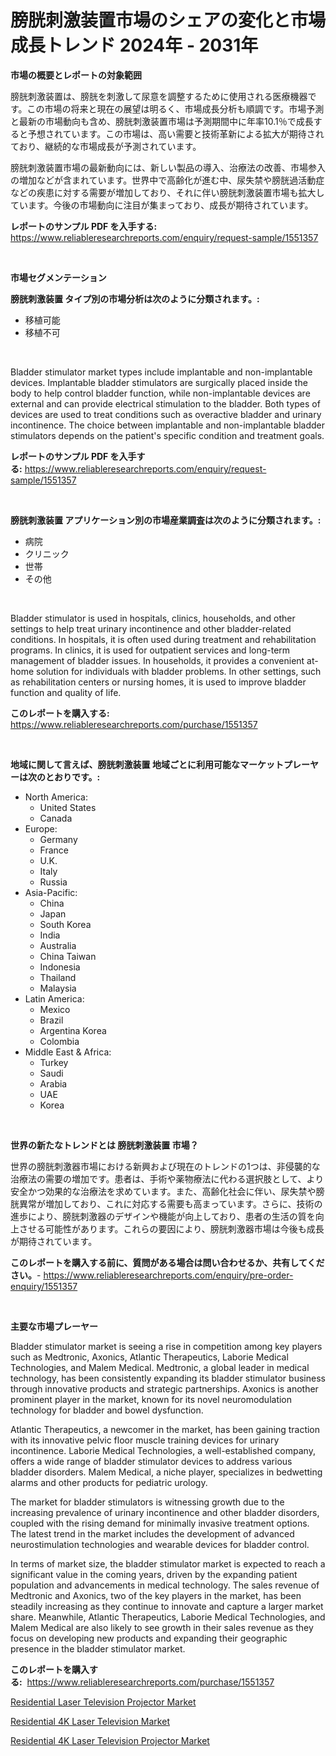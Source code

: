 <p><h1>膀胱刺激装置市場のシェアの変化と市場成長トレンド 2024年 - 2031年</h1></p><p><strong>市場の概要とレポートの対象範囲</strong></p>
<p><p>膀胱刺激装置は、膀胱を刺激して尿意を調整するために使用される医療機器です。この市場の将来と現在の展望は明るく、市場成長分析も順調です。市場予測と最新の市場動向も含め、膀胱刺激装置市場は予測期間中に年率10.1％で成長すると予想されています。この市場は、高い需要と技術革新による拡大が期待されており、継続的な市場成長が予測されています。</p><p>膀胱刺激装置市場の最新動向には、新しい製品の導入、治療法の改善、市場参入の増加などが含まれています。世界中で高齢化が進む中、尿失禁や膀胱過活動症などの疾患に対する需要が増加しており、それに伴い膀胱刺激装置市場も拡大しています。今後の市場動向に注目が集まっており、成長が期待されています。</p></p>
<p><strong>レポートのサンプル PDF を入手する:</strong> <a href="https://www.reliableresearchreports.com/enquiry/request-sample/1551357">https://www.reliableresearchreports.com/enquiry/request-sample/1551357</a></p>
<p>&nbsp;</p>
<p><strong>市場セグメンテーション</strong></p>
<p><strong>膀胱刺激装置 タイプ別の市場分析は次のように分類されます。:</strong></p>
<p><ul><li>移植可能</li><li>移植不可</li></ul></p>
<p>&nbsp;</p>
<p><p>Bladder stimulator market types include implantable and non-implantable devices. Implantable bladder stimulators are surgically placed inside the body to help control bladder function, while non-implantable devices are external and can provide electrical stimulation to the bladder. Both types of devices are used to treat conditions such as overactive bladder and urinary incontinence. The choice between implantable and non-implantable bladder stimulators depends on the patient's specific condition and treatment goals.</p></p>
<p><strong>レポートのサンプル PDF を入手する:</strong>&nbsp;<a href="https://www.reliableresearchreports.com/enquiry/request-sample/1551357">https://www.reliableresearchreports.com/enquiry/request-sample/1551357</a></p>
<p>&nbsp;</p>
<p><strong> 膀胱刺激装置 アプリケーション別の市場産業調査は次のように分類されます。:</strong></p>
<p><ul><li>病院</li><li>クリニック</li><li>世帯</li><li>その他</li></ul></p>
<p>&nbsp;</p>
<p><p>Bladder stimulator is used in hospitals, clinics, households, and other settings to help treat urinary incontinence and other bladder-related conditions. In hospitals, it is often used during treatment and rehabilitation programs. In clinics, it is used for outpatient services and long-term management of bladder issues. In households, it provides a convenient at-home solution for individuals with bladder problems. In other settings, such as rehabilitation centers or nursing homes, it is used to improve bladder function and quality of life.</p></p>
<p><strong>このレポートを購入する:</strong>&nbsp; <a href="https://www.reliableresearchreports.com/purchase/1551357">https://www.reliableresearchreports.com/purchase/1551357</a></p>
<p>&nbsp;</p>
<p><strong>地域に関して言えば、膀胱刺激装置 地域ごとに利用可能なマーケットプレーヤーは次のとおりです。:</strong></p>
<p><ul>
    <li>
        North America:
        <ul>
            <li>United States</li>
            <li>Canada</li>
        </ul>
    </li>
    <li>
        Europe:
        <ul>
            <li>Germany</li>
            <li>France</li>
            <li>U.K.</li>
            <li>Italy</li>
            <li>Russia</li>
        </ul>
    </li>
    <li>
        Asia-Pacific:
        <ul>
            <li>China</li>
            <li>Japan</li>
            <li>South Korea</li>
            <li>India</li>
            <li>Australia</li>
            <li>China Taiwan</li>
            <li>Indonesia</li>
            <li>Thailand</li>
            <li>Malaysia</li>
        </ul>
    </li>
    <li>
        Latin America:
        <ul>
            <li>Mexico</li>
            <li>Brazil</li>
            <li>Argentina Korea</li>
            <li>Colombia</li>
        </ul>
    </li>
    <li>
        Middle East & Africa:
        <ul>
            <li>Turkey</li>
            <li>Saudi</li>
            <li>Arabia</li>
            <li>UAE</li>
            <li>Korea</li>
        </ul>
    </li>
    </ul></p>
<p>&nbsp;</p>
<p><strong>世界の新たなトレンドとは 膀胱刺激装置 市場？</strong></p>
<p><p>世界の膀胱刺激器市場における新興および現在のトレンドの1つは、非侵襲的な治療法の需要の増加です。患者は、手術や薬物療法に代わる選択肢として、より安全かつ効果的な治療法を求めています。また、高齢化社会に伴い、尿失禁や膀胱異常が増加しており、これに対応する需要も高まっています。さらに、技術の進歩により、膀胱刺激器のデザインや機能が向上しており、患者の生活の質を向上させる可能性があります。これらの要因により、膀胱刺激器市場は今後も成長が期待されています。</p></p>
<p><strong>このレポートを購入する前に、質問がある場合は問い合わせるか、共有してください。</strong>- <a href="https://www.reliableresearchreports.com/enquiry/pre-order-enquiry/1551357">https://www.reliableresearchreports.com/enquiry/pre-order-enquiry/1551357</a></p>
<p>&nbsp;</p>
<p><strong>主要な市場プレーヤー</strong></p>
<p><p>Bladder stimulator market is seeing a rise in competition among key players such as Medtronic, Axonics, Atlantic Therapeutics, Laborie Medical Technologies, and Malem Medical. Medtronic, a global leader in medical technology, has been consistently expanding its bladder stimulator business through innovative products and strategic partnerships. Axonics is another prominent player in the market, known for its novel neuromodulation technology for bladder and bowel dysfunction.</p><p>Atlantic Therapeutics, a newcomer in the market, has been gaining traction with its innovative pelvic floor muscle training devices for urinary incontinence. Laborie Medical Technologies, a well-established company, offers a wide range of bladder stimulator devices to address various bladder disorders. Malem Medical, a niche player, specializes in bedwetting alarms and other products for pediatric urology.</p><p>The market for bladder stimulators is witnessing growth due to the increasing prevalence of urinary incontinence and other bladder disorders, coupled with the rising demand for minimally invasive treatment options. The latest trend in the market includes the development of advanced neurostimulation technologies and wearable devices for bladder control.</p><p>In terms of market size, the bladder stimulator market is expected to reach a significant value in the coming years, driven by the expanding patient population and advancements in medical technology. The sales revenue of Medtronic and Axonics, two of the key players in the market, has been steadily increasing as they continue to innovate and capture a larger market share. Meanwhile, Atlantic Therapeutics, Laborie Medical Technologies, and Malem Medical are also likely to see growth in their sales revenue as they focus on developing new products and expanding their geographic presence in the bladder stimulator market.</p></p>
<p><strong>このレポートを購入する:</strong>&nbsp;&nbsp;<a href="https://www.reliableresearchreports.com/purchase/1551357">https://www.reliableresearchreports.com/purchase/1551357</a></p>
<p><p><a href="https://github.com/seekum/Market-Research-Report-List-1/blob/main/residential-laser-television-projector-market.md">Residential Laser Television Projector Market</a></p><p><a href="https://github.com/timeliteaut/Market-Research-Report-List-1/blob/main/residential-4k-laser-television-market.md">Residential 4K Laser Television Market</a></p><p><a href="https://github.com/nancykennedykellievqfqt2/Market-Research-Report-List-1/blob/main/residential-4k-laser-television-projector-market.md">Residential 4K Laser Television Projector Market</a></p></p>